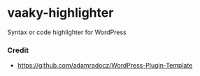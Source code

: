 # vaaky-highlighter
Syntax or code highlighter for WordPress


### Credit
- https://github.com/adamradocz/WordPress-Plugin-Template
